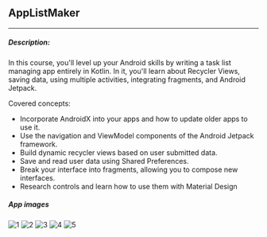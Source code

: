 ## AppListMaker
---
##### Description:

In this course, you'll level up your Android skills by writing a task list managing app entirely in Kotlin. In it, you'll learn about Recycler Views, saving data, using multiple activities, integrating fragments, and Android Jetpack.

Covered concepts: 

- Incorporate AndroidX into your apps and how to update older apps to use it.
- Use the navigation and ViewModel components of the Android Jetpack framework.
- Build dynamic recycler views based on user submitted data.
- Save and read user data using Shared Preferences.
- Break your interface into fragments, allowing you to compose new interfaces.
- Research controls and learn how to use them with Material Design

##### App images
![1](https://user-images.githubusercontent.com/40369934/110500486-dcb62c00-80be-11eb-8fff-9fd8522614bd.jpeg)
![2](https://user-images.githubusercontent.com/40369934/110500499-e049b300-80be-11eb-8eba-3f8276a11311.jpeg)
![3](https://user-images.githubusercontent.com/40369934/110500513-e475d080-80be-11eb-9d60-a794842e2a70.jpeg)
![4](https://user-images.githubusercontent.com/40369934/110500550-efc8fc00-80be-11eb-89dc-69c763910e54.jpeg)
![5](https://user-images.githubusercontent.com/40369934/110500561-f35c8300-80be-11eb-8ff6-9c4bdffc37ec.jpeg)

